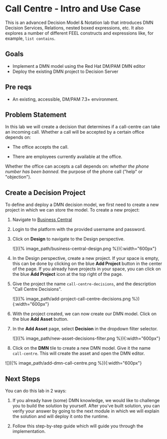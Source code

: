 # Call Centre - Intro and Use Case

This is an advanced Decision Model & Notation lab that introduces DMN Decision Services, Relations, nested boxed expressions, etc. It also explores a number of different FEEL constructs and expressions like, for example, `list contains`.

## Goals

-   Implement a DMN model using the Red Hat DM/PAM DMN editor
-   Deploy the existing DMN project to Decision Server

## Pre reqs

-   An existing, accessible, DM/PAM 7.3+ environment.

## Problem Statement

In this lab we will create a decision that determines if a call-centre can take an incoming call. Whether a call will be accepted by a certain office depends on:

-   The office accepts the call.

-   There are employees currently available at the office.

Whether the office can accepts a call depends on: *whether the phone number has been banned.* the purpose of the phone call ("help" or "objection").

## Create a Decision Project

To define and deploy a DMN decision model, we first need to create a new project in which we can store the model. To create a new project:

1.  Navigate to [Business Central](https://localhost:8080/business-central)

2.  Login to the platform with the provided username and password.

3.  Click on **Design** to navigate to the Design perspective.

    ![]({% image_path/business-central-design.png %}){:width="600px"}

4.  In the Design perspective, create a new project. If your space is empty, this can be done by clicking on the blue **Add Project** button in the center of the page. If you already have projects in your space, you can click on the blue **Add Project** icon at the top right of the page.

5.  Give the project the name `call-centre-decisions`, and the description "Call Centre Decisions".

    ![]({% image_path/add-project-call-centre-decisions.png %}){:width="600px"}

6.  With the project created, we can now create our DMN model. Click on the blue **Add Asset** button.

7.  In the **Add Asset** page, select **Decision** in the dropdown filter selector.

    ![]({% image_path/new-asset-decisions-filter.png %}){:width="600px"}

8.  Click on the **DMN** tile to create a new DMN model. Give it the name `call-centre`. This will create the asset and open the DMN editor.

![]({% image_path/add-dmn-call-centre.png %}){:width="600px"}

## Next Steps

You can do this lab in 2 ways:

1.  If you already have (some) DMN knowledge, we would like to challenge you to build the solution by yourself. After you’ve built solution, you can verify your answer by going to the next module in which we will explain the solution and will deploy it onto the runtime.

2.  Follow this step-by-step guide which will guide you through the implementation.

